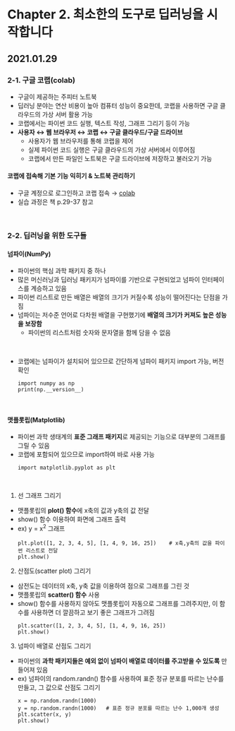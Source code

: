 # Chapter 2. 최소한의 도구로 딥러닝을 시작합니다

## 2021.01.29

### 2-1. 구글 코랩(colab)
- 구글이 제공하는 주피터 노트북
- 딥러닝 분야는 연산 비용이 높아 컴퓨터 성능이 중요한데, 코랩을 사용하면 구글 클라우드의 가상 서버 활용 가능
- 코랩에서는 파이썬 코드 실행, 텍스트 작성, 그래프 그리기 등이 가능
- **사용자 ↔ 웹 브라우저 ↔ 코랩 ↔ 구글 클라우드/구글 드라이브**
  - 사용자가 웹 브라우저를 통해 코랩을 제어
  - 실제 파이썬 코드 실행은 구글 클라우드의 가상 서버에서 이루어짐
  - 코랩에서 만든 파일인 노트북은 구글 드라이브에 저장하고 불러오기 가능


#### 코랩에 접속해 기본 기능 익히기 & 노트북 관리하기
- 구글 계정으로 로그인하고 코랩 접속 → [colab](https://colab.research.google.com/)
- 실습 과정은 책 p.29-37 참고

<br>

### 2-2. 딥러닝을 위한 도구들

#### 넘파이(NumPy)
- 파이썬의 핵심 과학 패키지 중 하나
- 많은 머신러닝과 딥러닝 패키지가 넘파이를 기반으로 구현되었고 넘파이 인터페이스를 계승하고 있음
- 파이썬 리스트로 만든 배열은 배열의 크기가 커질수록 성능이 떨어진다는 단점을 가짐
- 넘파이는 저수준 언어로 다차원 배열을 구현했기에 **배열의 크기가 커져도 높은 성능을 보장함**
  - 파이썬의 리스트처럼 숫자와 문자열을 함께 담을 수 없음

<br>

- 코랩에는 넘파이가 설치되어 있으므로 간단하게 넘파이 패키지 import 가능, 버전 확인
  ```
  import numpy as np
  print(np.__version__)
  ```

<br>

#### 맷플롯립(Matplotlib)
- 파이썬 과학 생태계의 **표준 그래프 패키지**로 제공되는 기능으로 대부분의 그래프를 그릴 수 있음
- 코랩에 포함되어 있으므로 import하여 바로 사용 가능
  ```
  import matplotlib.pyplot as plt
  ```

<br>

1. 선 그래프 그리기
- 맷플롯립의 **plot() 함수**에 x축의 값과 y축의 값 전달
- show() 함수 이용하여 화면에 그래프 출력
- ex) y = x<sup>2</sup> 그래프
  ```
  plt.plot([1, 2, 3, 4, 5], [1, 4, 9, 16, 25])    # x축,y축의 값을 파이썬 리스트로 전달
  plt.show()
  ```

2. 산점도(scatter plot) 그리기
- 삼전도는 데이터의 x축, y축 값을 이용하여 점으로 그래프를 그린 것
- 맷플롯립의 **scatter() 함수** 사용
- show() 함수를 사용하지 않아도 맷플롯립이 자동으로 그래프를 그려주지만, 이 함수를 사용하면 더 깔끔하고 보기 좋은 그래프가 그려짐
  ```
  plt.scatter([1, 2, 3, 4, 5], [1, 4, 9, 16, 25])
  plt.show()
  ```

3. 넘파이 배열로 산점도 그리기
- 파이썬의 **과학 패키지들은 예외 없이 넘파이 배열로 데이터를 주고받을 수 있도록** 만들어져 있음
- ex) 넘파이의 random.randn() 함수를 사용하여 표준 정규 분포를 따르는 난수를 만들고, 그 값으로 산점도 그리기
  ```
  x = np.random.randn(1000)
  y = np.random.randn(1000)   # 표준 정규 분포를 따르는 난수 1,000개 생성
  plt.scatter(x, y)
  plt.show()
  ```
